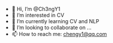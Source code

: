 - 👋 Hi, I’m @Ch3ngY1
- 👀 I’m interested in CV
- 🌱 I’m currently learning CV and NLP
- 💞️ I’m looking to collaborate on ...
- 📫 How to reach me: chengy1@qq.com

<!---
Ch3ngY1/Ch3ngY1 is a ✨ special ✨ repository because its `README.md` (this file) appears on your GitHub profile.
You can click the Preview link to take a look at your changes.
--->
